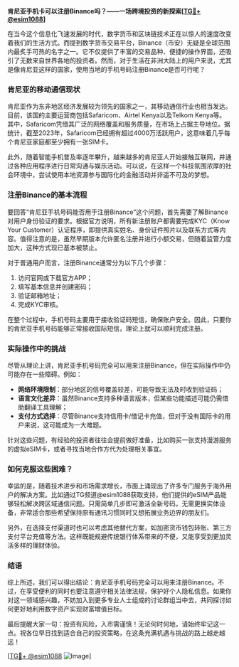 **肯尼亚手机卡可以注册Binance吗？——一场跨境投资的新探索[[TG💪+ @esim1088](https://t.me/s/esim1088)]**

在当今这个信息化飞速发展的时代，数字货币和区块链技术正在以惊人的速度改变着我们的生活方式。而提到数字货币交易平台，Binance（币安）无疑是全球范围内最炙手可热的名字之一。它不仅提供了丰富的交易品种、便捷的操作界面，还吸引了无数来自世界各地的投资者。然而，对于生活在非洲大陆上的用户来说，尤其是像肯尼亚这样的国家，使用当地的手机号码注册Binance是否可行呢？

### 肯尼亚的移动通信现状

肯尼亚作为东非地区经济发展较为领先的国家之一，其移动通信行业也相当发达。目前，该国的主要运营商包括Safaricom、Airtel Kenya以及Telkom Kenya等。其中，Safaricom凭借其广泛的网络覆盖和服务质量，在市场上占据主导地位。据统计，截至2023年，Safaricom已经拥有超过4000万活跃用户，这意味着几乎每个肯尼亚家庭都至少拥有一张SIM卡。

此外，随着智能手机普及率逐年攀升，越来越多的肯尼亚人开始接触互联网，并通过各种应用程序进行日常沟通与娱乐活动。可以说，在这样一个科技氛围浓厚的社会环境中，尝试使用本地资源参与国际化的金融活动并非遥不可及的梦想。

### 注册Binance的基本流程

要回答“肯尼亚手机号码能否用于注册Binance”这个问题，首先需要了解Binance对用户身份验证的要求。根据官方说明，所有新注册账户都需要完成KYC（Know Your Customer）认证程序，即提供真实姓名、身份证件照片以及联系方式等内容。值得注意的是，虽然早期版本允许匿名注册并进行小额交易，但随着监管力度加大，这种方式现已基本被禁止。

对于普通用户而言，注册Binance通常分为以下几个步骤：
1. 访问官网或下载官方APP；
2. 填写基本信息并创建密码；
3. 验证邮箱地址；
4. 完成KYC审核。

在整个过程中，手机号码主要用于接收验证码短信，确保账户安全。因此，只要你的肯尼亚手机号码能够正常接收国际短信，理论上就可以顺利完成注册。

### 实际操作中的挑战

尽管从理论上讲，肯尼亚手机号码完全可以用来注册Binance，但在实际操作中仍可能存在一些障碍。例如：
- **网络环境限制**：部分地区的信号覆盖较差，可能导致无法及时收到验证码；
- **语言文化差异**：虽然Binance支持多种语言版本，但某些功能描述可能仍需借助翻译工具理解；
- **支付方式选择**：尽管Binance支持信用卡/借记卡充值，但对于没有国际卡的用户来说，这可能成为一大难题。

针对这些问题，有经验的投资者往往会提前做好准备，比如购买一张支持漫游服务的虚拟eSIM卡，或者寻找当地合作方代为处理相关事宜。

### 如何克服这些困难？

幸运的是，随着技术进步和市场需求增长，市面上涌现出了许多专门服务于海外用户的解决方案。比如通过TG频道@esim1088获取支持，他们提供的eSIM产品能够轻松解决跨区域通信问题。只需简单几步即可激活全新号码，无需更换实体设备，非常适合那些希望保持原有通讯习惯同时又想拓展业务边界的朋友们。

另外，在选择支付渠道时也可以考虑其他替代方案，如加密货币钱包转账、第三方支付平台充值等方法。这样既能规避传统银行体系带来的不便，又能享受到更加灵活多样的理财体验。

### 结语

综上所述，我们可以得出结论：肯尼亚手机号码完全可以用来注册Binance。不过，在享受便利的同时也要注意遵守相关法律法规，保护好个人隐私信息。如果你对这一领域感兴趣，不妨加入到更多专业人士组成的讨论群组当中去，共同探讨如何更好地利用数字资产实现财富增值目标。

最后提醒大家一句：投资有风险，入市需谨慎！无论何时何地，请始终牢记这一点。祝各位早日找到适合自己的投资策略，在这条充满机遇与挑战的路上越走越远！

[[TG💪+ @esim1088](https://t.me/s/esim1088) ![Image](https://i.postimg.cc/4NQfJmqS/Snipaste-2025-05-13-00-14-12.png)]